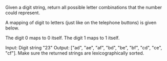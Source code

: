 Given a digit string, return all possible letter combinations that the number could represent.

A mapping of digit to letters (just like on the telephone buttons) is given below.



The digit 0 maps to 0 itself.
The digit 1 maps to 1 itself.

Input: Digit string "23"
Output: ["ad", "ae", "af", "bd", "be", "bf", "cd", "ce", "cf"].
Make sure the returned strings are lexicographically sorted.
